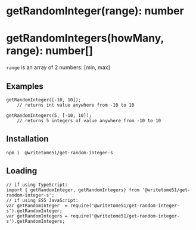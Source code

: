 # getRandomInteger(range): number

# getRandomIntegers(howMany, range): number[]

`range` is an array of 2 numbers: [min, max]

## Examples
```
getRandomInteger([-10, 10]);
    // returns int value anywhere from -10 to 10

getRandomIntegers(5, [-10, 10]);
    // returns 5 integers of value anywhere from -10 to 10
```

## Installation
`npm i  @writetome51/get-random-integer-s`

## Loading
```
// if using TypeScript:
import { getRandomInteger, getRandomIntegers} from '@writetome51/get-random-integer-s'; 
// if using ES5 JavaScript:
var getRandomInteger  = require('@writetome51/get-random-integer-s').getRandomInteger;
var getRandomIntegers = require('@writetome51/get-random-integer-s').getRandomIntegers;
```